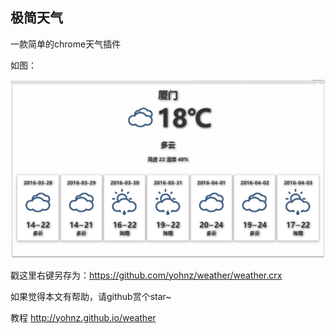 ## 极简天气
一款简单的chrome天气插件

如图：

![截图](./images/1.png "截图")

戳这里右键另存为：<https://github.com/yohnz/weather/weather.crx>


如果觉得本文有帮助，请github赏个star~


教程 http://yohnz.github.io/weather
